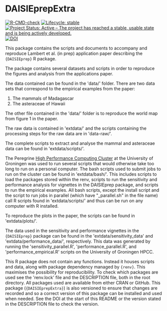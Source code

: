 # DAISIEprepExtra

<!-- badges: start -->
[![R-CMD-check](https://github.com/joshwlambert/DAISIEprepExtra/actions/workflows/R-CMD-check.yaml/badge.svg)](https://github.com/joshwlambert/DAISIEprepExtra/actions/workflows/R-CMD-check.yaml)
[![Lifecycle: stable](https://img.shields.io/badge/lifecycle-stable-brightgreen.svg)](https://lifecycle.r-lib.org/articles/stages.html#stable)
[![Project Status: Active – The project has reached a stable, usable state and is being actively developed.](https://www.repostatus.org/badges/latest/active.svg)](https://www.repostatus.org/#active)
[![DOI](https://zenodo.org/badge/DOI/10.5281/zenodo.6984487.svg)](https://doi.org/10.5281/zenodo.6984487)
<!-- badges: end -->

This package contains the scripts and documents to accompany and reproduce Lambert et al. (in prep) application paper describing the `{DAISIEprep}` R package. 

The package contains several datasets and scripts in order to reproduce the figures and analysis from the 
applications paper. 

The data contained can be found in the 'data/' folder. There are two data sets that correspond to the empirical examples from the paper:

1. The mammals of Madagascar
2. The asteraceae of Hawaii 

The other file contained in the 'data/' folder is to reproduce the world map from figure 1 in the paper.

The raw data is contained in 'extdata/' and the scripts containing the processing steps for the raw data are in 'data-raw/'.

The complete scripts to extract and analyse the mammal and asteraceae data can be found in 'extdata/scripts/'. 

The Peregrine [High Performance Computing Cluster](https://wiki.hpc.rug.nl/peregrine/start) at the University of Groningen was used to run several scripts that would otherwise take too long to run on a personal computer. The bash scripts used to submit jobs to run on the cluster can be found in 'extdata/bash/'. This includes scripts to load the packages stored within the renv, scripts to run the sensitivity and performance analysis for vignettes in the DAISIEprep package, and scripts to run the empirical examples. All bash scripts, except the install script and the script to run jobs in parallel (which have "_parallel.sh" in the file name) call R scripts found in 'extdata/scripts/' and thus can be run on any computer with R installed.

To reproduce the plots in the paper, the scripts can be found in 'extdata/plots/'.

The data used in the sensitivity and performance vignettes in the `{DAISIEprep}` package can be found in the 'extdata/sensitivity_data' and 'extdata/performance_data/', respectively. This data was generated by running the 'sensitivity_parallel.R', 'performance_parallel.R', and 'performance_empirical.R' scripts on the University of Groningen HPCC.

This R package does not contain any functions. Instead it houses scripts and data, along with package dependency managed by `{renv}`. This maximises the possibility for reproducibility. To check which packages are used see the 'renv.lock' file and the DESCRIPTION file, both in the root directory. All packages used are available from either CRAN or GitHub. This package (`{DAISIEprepExtra}`) is also versioned to ensure that changes are recorded and so a correct version of this package can be installed and used when needed. See the DOI at the start of this README or the version stated in the DESCRIPTION file to check the version.

